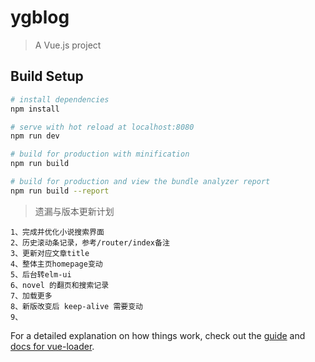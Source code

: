 # ygblog

> A Vue.js project

## Build Setup

``` bash
# install dependencies
npm install

# serve with hot reload at localhost:8080
npm run dev

# build for production with minification
npm run build

# build for production and view the bundle analyzer report
npm run build --report
```

>  遗漏与版本更新计划
```
1、完成并优化小说搜索界面
2、历史滚动条记录，参考/router/index备注
3、更新对应文章title
4、整体主页homepage变动
5、后台转elm-ui
6、novel 的翻页和搜索记录
7、加载更多
8、新版改变后 keep-alive 需要变动
9、
```
For a detailed explanation on how things work, check out the [guide](http://vuejs-templates.github.io/webpack/) and [docs for vue-loader](http://vuejs.github.io/vue-loader).
